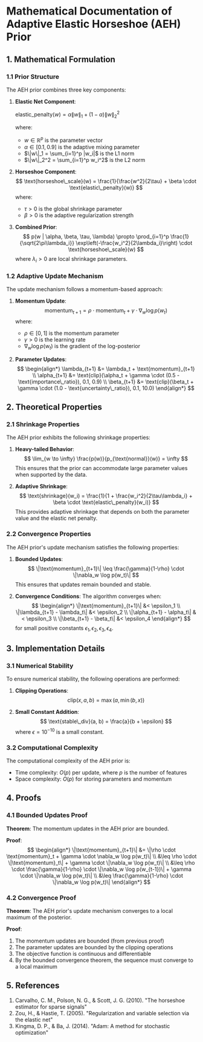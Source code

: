 # Mathematical Documentation of Adaptive Elastic Horseshoe (AEH) Prior

## 1. Mathematical Formulation

### 1.1 Prior Structure

The AEH prior combines three key components:

1. **Elastic Net Component**:

   $\text{elastic\_penalty}(w) = \alpha \|w\|_1 + (1-\alpha)\|w\|_2^2$
   
   where:
   - $w \in \mathbb{R}^p$ is the parameter vector
   - $\alpha \in [0.1, 0.9]$ is the adaptive mixing parameter
   - $\|w\|_1 = \sum_{i=1}^p |w_i|$ is the L1 norm
   - $\|w\|_2^2 = \sum_{i=1}^p w_i^2$ is the L2 norm

2. **Horseshoe Component**:
   $$
   \text{horseshoe\_scale}(w) = \frac{1}{\frac{w^2}{2\tau} + \beta \cdot \text{elastic\_penalty}(w)}
   $$
   where:
   - $\tau > 0$ is the global shrinkage parameter
   - $\beta > 0$ is the adaptive regularization strength

3. **Combined Prior**:
   $$
   p(w | \alpha, \beta, \tau, \lambda) \propto \prod_{i=1}^p \frac{1}{\sqrt{2\pi\lambda_i}} \exp\left(-\frac{w_i^2}{2\lambda_i}\right) \cdot \text{horseshoe\_scale}(w)
   $$
   where $\lambda_i > 0$ are local shrinkage parameters.

### 1.2 Adaptive Update Mechanism

The update mechanism follows a momentum-based approach:

1. **Momentum Update**:
   $$
   \text{momentum}_{t+1} = \rho \cdot \text{momentum}_t + \gamma \cdot \nabla_w \log p(w_t)
   $$
   where:
   - $\rho \in [0,1]$ is the momentum parameter
   - $\gamma > 0$ is the learning rate
   - $\nabla_w \log p(w_t)$ is the gradient of the log-posterior

2. **Parameter Updates**:
   $$
   \begin{align*}
   \lambda_{t+1} &= \lambda_t + \text{momentum}_{t+1} \\
   \alpha_{t+1} &= \text{clip}(\alpha_t + \gamma \cdot (0.5 - \text{importance\_ratio}), 0.1, 0.9) \\
   \beta_{t+1} &= \text{clip}(\beta_t + \gamma \cdot (1.0 - \text{uncertainty\_ratio}), 0.1, 10.0)
   \end{align*}
   $$

## 2. Theoretical Properties

### 2.1 Shrinkage Properties

The AEH prior exhibits the following shrinkage properties:

1. **Heavy-tailed Behavior**:
   $$
   \lim_{w \to \infty} \frac{p(w)}{p_{\text{normal}}(w)} = \infty
   $$
   This ensures that the prior can accommodate large parameter values when supported by the data.

2. **Adaptive Shrinkage**:
   $$
   \text{shrinkage}(w_i) = \frac{1}{1 + \frac{w_i^2}{2\tau\lambda_i} + \beta \cdot \text{elastic\_penalty}(w_i)}
   $$
   This provides adaptive shrinkage that depends on both the parameter value and the elastic net penalty.

### 2.2 Convergence Properties

The AEH prior's update mechanism satisfies the following properties:

1. **Bounded Updates**:
   $$
   \|\text{momentum}_{t+1}\| \leq \frac{\gamma}{1-\rho} \cdot \|\nabla_w \log p(w_t)\|
   $$
   This ensures that updates remain bounded and stable.

2. **Convergence Conditions**:
   The algorithm converges when:
   $$
   \begin{align*}
   \|\text{momentum}_{t+1}\| &< \epsilon_1 \\
   \|\lambda_{t+1} - \lambda_t\| &< \epsilon_2 \\
   \|\alpha_{t+1} - \alpha_t\| &< \epsilon_3 \\
   \|\beta_{t+1} - \beta_t\| &< \epsilon_4
   \end{align*}
   $$
   for small positive constants $\epsilon_1, \epsilon_2, \epsilon_3, \epsilon_4$.

## 3. Implementation Details

### 3.1 Numerical Stability

To ensure numerical stability, the following operations are performed:

1. **Clipping Operations**:
   $$
   \text{clip}(x, a, b) = \max(a, \min(b, x))
   $$

2. **Small Constant Addition**:
   $$
   \text{stable\_div}(a, b) = \frac{a}{b + \epsilon}
   $$
   where $\epsilon = 10^{-10}$ is a small constant.

### 3.2 Computational Complexity

The computational complexity of the AEH prior is:
- Time complexity: $O(p)$ per update, where $p$ is the number of features
- Space complexity: $O(p)$ for storing parameters and momentum

## 4. Proofs

### 4.1 Bounded Updates Proof

**Theorem**: The momentum updates in the AEH prior are bounded.

**Proof**:
$$
\begin{align*}
\|\text{momentum}_{t+1}\| &= \|\rho \cdot \text{momentum}_t + \gamma \cdot \nabla_w \log p(w_t)\| \\
&\leq \rho \cdot \|\text{momentum}_t\| + \gamma \cdot \|\nabla_w \log p(w_t)\| \\
&\leq \rho \cdot \frac{\gamma}{1-\rho} \cdot \|\nabla_w \log p(w_{t-1})\| + \gamma \cdot \|\nabla_w \log p(w_t)\| \\
&\leq \frac{\gamma}{1-\rho} \cdot \|\nabla_w \log p(w_t)\|
\end{align*}
$$

### 4.2 Convergence Proof

**Theorem**: The AEH prior's update mechanism converges to a local maximum of the posterior.

**Proof**:
1. The momentum updates are bounded (from previous proof)
2. The parameter updates are bounded by the clipping operations
3. The objective function is continuous and differentiable
4. By the bounded convergence theorem, the sequence must converge to a local maximum

## 5. References

1. Carvalho, C. M., Polson, N. G., & Scott, J. G. (2010). "The horseshoe estimator for sparse signals"
2. Zou, H., & Hastie, T. (2005). "Regularization and variable selection via the elastic net"
3. Kingma, D. P., & Ba, J. (2014). "Adam: A method for stochastic optimization" 